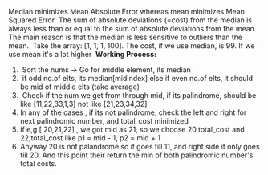 Median minimizes Mean Absolute Error whereas mean minimizes Mean Squared Error
​
The sum of absolute deviations (=cost) from the median is always less than or equal to the sum of absolute deviations from the mean. The main reason is that the median is less sensitive to outliers than the mean.
​
Take the array: [1, 1, 1, 100]. The cost, if we use median, is 99. If we use mean it's a lot higher
​
**Working Process:**
1.  Sort the nums -> Go for middle element, its median
2.  if odd no.of elts, its median[midIndex] else if even no.of elts, it should be mid of middle elts (take average)
3.  Check if the num we get from through mid, if its palindrome, should be like [11,22,33,1,3] not like [21,23,34,32]
4. In any of the cases , if its not palindrome, check the left and right for next palindromic number, and total_cost minimized
5. if e,g [ 20,21,22] , we got mid as 21, so we choose 20,total_cost and 22,total_cost like p1 = mid - 1, p2 = mid +  1
6. Anyway 20 is not palandrome so it goes till 11, and right side it only goes tiil 20. And this point their return the min of both palindromic number's total costs.